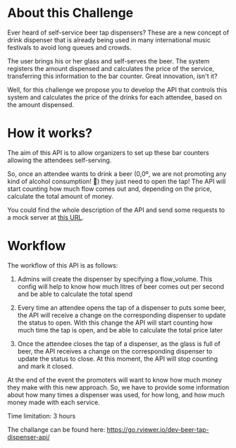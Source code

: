 # About this Challenge

Ever heard of self-service beer tap dispensers? These are a new concept of drink dispenser that is already being used in many international music festivals to avoid long queues and crowds.

The user brings his or her glass and self-serves the beer. The system registers the amount dispensed and calculates the price of the service, transferring this information to the bar counter. Great innovation, isn't it?

Well, for this challenge we propose you to develop the API that controls this system and calculates the price of the drinks for each attendee, based on the amount dispensed.


# How it works?

The aim of this API is to allow organizers to set up these bar counters allowing the attendees self-serving.

So, once an attendee wants to drink a beer (0,0º, we are not promoting any kind of alcohol consumption! 👀) they just need to open the tap! The API will start counting how much flow comes out and, depending on the price, calculate the total amount of money.

You could find the whole description of the API and send some requests to a mock server at <a href='https://rviewer.stoplight.io/docs/beer-tap-dispenser/juus8uwnzzal5-beer-tap-dispenser'>this URL</a>.


# Workflow

The workflow of this API is as follows:

1. Admins will create the dispenser by specifying a flow_volume. This config will help to know how much litres of beer comes out per second and be able to calculate the total spend

2. Every time an attendee opens the tap of a dispenser to puts some beer, the API will receive a change on the corresponding dispenser to update the status to open. With this change the API will start counting how much time the tap is open, and be able to calculate the total price later

3. Once the attendee closes the tap of a dispenser, as the glass is full of beer, the API receives a change on the corresponding dispenser to update the status to close. At this moment, the API will stop counting and mark it closed.

At the end of the event the promoters will want to know how much money they make with this new approach. So, we have to provide some information about how many times a dispenser was used, for how long, and how much money made with each service.

Time limitation: 3 hours

The challange can be found here:
https://go.rviewer.io/dev-beer-tap-dispenser-api/